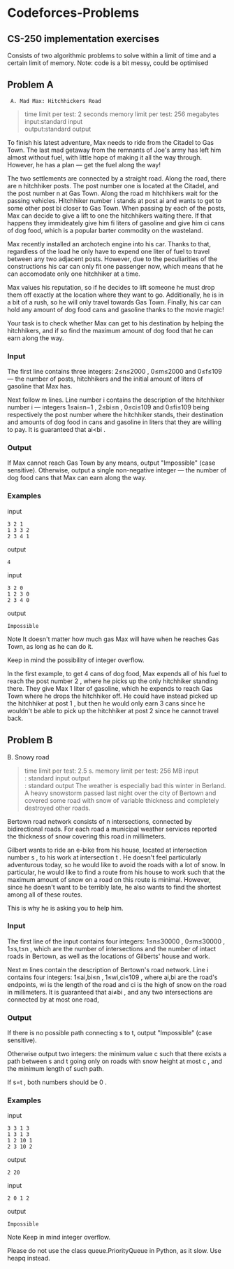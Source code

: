 # Codeforces-Problems
## CS-250 implementation exercises
Consists of two algorithmic problems to solve within a limit of time and a certain limit of memory.
Note: code is a bit messy, could be optimised
## Problem A
     A. Mad Max: Hitchhickers Road
>time limit per test: 2 seconds
memory limit per test: 256 megabytes <br>
input:standard input <br>
output:standard output

To finish his latest adventure, Max needs to ride from the Citadel to Gas Town. The last mad getaway from the remnants of Joe's army has left him almost without fuel, with little hope of making it all the way through. However, he has a plan — get the fuel along the way!

The two settlements are connected by a straight road. Along the road, there are n
 hitchhiker posts. The post number one is located at the Citadel, and the post number n
 at Gas Town. Along the road m
 hitchhikers wait for the passing vehicles. Hitchhiker number i
 stands at post ai
 and wants to get to some other post bi
 closer to Gas Town. When passing by each of the posts, Max can decide to give a lift to one the hitchhikers waiting there. If that happens they immideately give him fi
 liters of gasoline and give him ci
 cans of dog food, which is a popular barter commodity on the wasteland.

Max recently installed an archotech engine into his car. Thanks to that, regardless of the load he only have to expend one liter of fuel to travel between any two adjacent posts. However, due to the peculiarities of the constructions his car can only fit one passenger now, which means that he can accomodate only one hitchhiker at a time.

Max values his reputation, so if he decides to lift someone he must drop them off exactly at the location where they want to go. Additionally, he is in a bit of a rush, so he will only travel towards Gas Town. Finally, his car can hold any amount of dog food cans and gasoline thanks to the movie magic!

Your task is to check whether Max can get to his destination by helping the hitchhikers, and if so find the maximum amount of dog food that he can earn along the way.

### Input
The first line contains three integers: 2≤n≤2000
, 0≤m≤2000
 and 0≤f≤109
 — the number of posts, hitchhikers and the initial amount of liters of gasoline that Max has.

Next follow m
 lines. Line number i
 contains the description of the hitchhiker number i
 — integers 1≤ai≤n−1
, 2≤bi≤n
, 0≤ci≤109
 and 0≤fi≤109
 being respectively the post number where the hitchhiker stands, their destination and amounts of dog food in cans and gasoline in liters that they are willing to pay. It is guaranteed that ai<bi
.

### Output
If Max cannot reach Gas Town by any means, output "Impossible" (case sensitive). Otherwise, output a single non-negative integer — the number of dog food cans that Max can earn along the way.

### Examples

input
```
3 2 1
1 3 3 2
2 3 4 1

```
output
```
4
```
input
```
3 2 0
1 2 3 0
2 3 4 0
```
output
```
Impossible
```

Note
It doesn't matter how much gas Max will have when he reaches Gas Town, as long as he can do it.

Keep in mind the possibility of integer overflow.

In the first example, to get 4
 cans of dog food, Max expends all of his fuel to reach the post number 2
, where he picks up the only hitchhiker standing there. They give Max 1
 liter of gasoline, which he expends to reach Gas Town where he drops the hitchhiker off. He could have instead picked up the hitchhiker at post 1
, but then he would only earn 3
 cans since he wouldn't be able to pick up the hitchhiker at post 2
 since he cannot travel back.


## Problem B

B. Snowy road
>time limit per test: 2.5 s.
memory limit per test: 256 MB
input<br> : standard input
output<br> : standard output
The weather is especially bad this winter in Berland. A heavy snowstorm passed last night over the city of Bertown and covered some road with snow of variable thickness and completely destroyed other roads.

Bertown road network consists of n
 intersections, connected by bidirectional roads. For each road a municipal weather services reported the thickness of snow covering this road in millimeters.

Gilbert wants to ride an e-bike from his house, located at intersection number s
, to his work at intersection t
. He doesn't feel particularly adventurous today, so he would like to avoid the roads with a lot of snow. In particular, he would like to find a route from his house to work such that the maximum amount of snow on a road on this route is minimal. However, since he doesn't want to be terribly late, he also wants to find the shortest among all of these routes.

This is why he is asking you to help him.

### Input
The first line of the input contains four integers: 1≤n≤30000
, 0≤m≤30000
, 1≤s,t≤n
, which are the number of intersections and the number of intact roads in Bertown, as well as the locations of Gilberts' house and work.

Next m
 lines contain the description of Bertown's road network. Line i
 contains four integers: 1≤ai,bi≤n
, 1≤wi,ci≤109
, where ai,bi
 are the road's endpoints, wi
 is the length of the road and ci
 is the high of snow on the road in millimeters. It is guaranteed that ai≠bi
, and any two intersections are connected by at most one road,

### Output
If there is no possible path connecting s
 to t, output "Impossible" (case sensitive).

Otherwise output two integers: the minimum value c
 such that there exists a path between s
 and t
 going only on roads with snow height at most c
, and the minimum length of such path.

If s=t
, both numbers should be 0
.

### Examples
input
 ```
3 3 1 3
1 3 1 3
1 2 10 1
2 3 10 2
 ```
output
 ```
2 20
 ```
input
```
2 0 1 2
 ```
output
```
Impossible
```
Note
Keep in mind integer overflow.

Please do not use the class queue.PriorityQueue in Python, as it slow. Use heapq instead.
